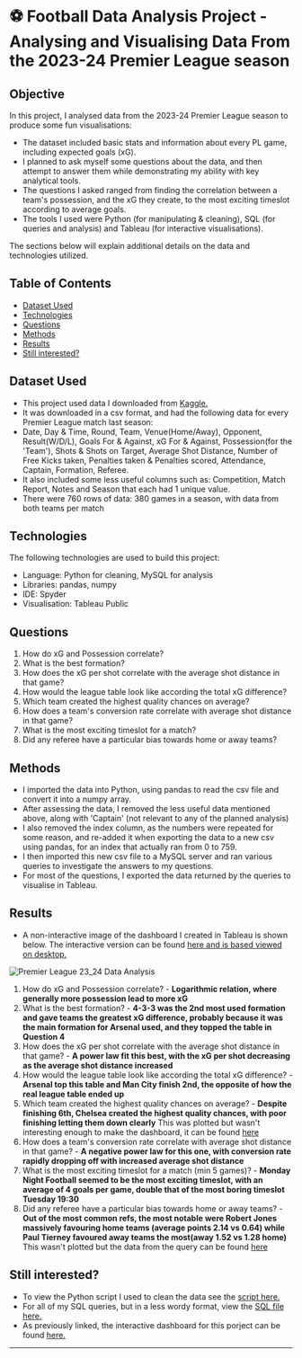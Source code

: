 # :soccer: Football Data Analysis Project - Analysing and Visualising Data From the 2023-24 Premier League season

## Objective

In this project, I analysed data from the 2023-24 Premier League season to produce some fun visualisations:
* The dataset included basic stats and information about every PL game, including expected goals (xG).
* I planned to ask myself some questions about the data, and then attempt to answer them while demonstrating my ability with key analytical tools.
* The questions I asked ranged from finding the correlation between a team's possession, and the xG they create, to the most exciting timeslot according to average goals.
* The tools I used were Python (for manipulating & cleaning), SQL (for queries and analysis) and Tableau (for interactive visualisations).

The sections below will explain additional details on the data and technologies utilized.

## Table of Contents

- [Dataset Used](#dataset-used)
- [Technologies](#technologies)
- [Questions](#questions)
- [Methods](#methods)
- [Results](#results)
- [Still interested?](#still-interested)

## Dataset Used

* This project used data I downloaded from [Kaggle.](https://www.kaggle.com/datasets/mertbayraktar/english-premier-league-matches-20232024-season?resource=download)
* It was downloaded in a csv format, and had the following data for every Premier League match last season:
* Date, Day & Time, Round, Team, Venue(Home/Away), Opponent, Result(W/D/L), Goals For & Against, xG For & Against, Possession(for the 'Team'), Shots & Shots on Target, Average Shot Distance, Number of Free Kicks taken, Penalties taken & Penalties scored, Attendance, Captain, Formation, Referee.
* It also included some less useful columns such as: Competition, Match Report, Notes and Season that each had 1 unique value.
* There were 760 rows of data: 380 games in a season, with data from both teams per match

## Technologies

The following technologies are used to build this project:
- Language: Python for cleaning, MySQL for analysis
- Libraries: pandas, numpy
- IDE: Spyder 
- Visualisation: Tableau Public

## Questions
1. How do xG and Possession correlate?
2. What is the best formation?
3. How does the xG per shot correlate with the average shot distance in that game?
4. How would the league table look like according the total xG difference?
5. Which team created the highest quality chances on average?
6. How does a team's conversion rate correlate with average shot distance in that game?
7. What is the most exciting timeslot for a match?
8. Did any referee have a particular bias towards home or away teams?

## Methods

* I imported the data into Python, using pandas to read the csv file and convert it into a numpy array.
* After assessing the data, I removed the less useful data mentioned above, along with 'Captain' (not relevant to any of the planned analysis)
* I also removed the index column, as the numbers were repeated for some reason, and re-added it when exporting the data to a new csv using pandas, for an index that actually ran from 0 to 759.
* I then imported this new csv file to a MySQL server and ran various queries to investigate the answers to my questions.
* For most of the questions, I exported the data returned by the queries to visualise in Tableau.

## Results

* A non-interactive image of the dashboard I created in Tableau is shown below. The interactive version can be found [here and is based viewed on desktop.](https://public.tableau.com/app/profile/james.wright3486/viz/PremierLeague2324DataAnalysis/PremierLeague2324DataAnalysis)

![Premier League 23_24 Data Analysis](https://github.com/user-attachments/assets/ecd1a157-728d-44e3-987c-0f027b03c528)

1. How do xG and Possession correlate? - **Logarithmic relation, where generally more possession lead to more xG**
2. What is the best formation? - **4-3-3 was the 2nd most used formation and gave teams the greatest xG difference, probably because it was the main formation for Arsenal used, and they topped the table in Question 4**
3. How does the xG per shot correlate with the average shot distance in that game? - **A power law fit this best, with the xG per shot decreasing as the average shot distance increased**
4. How would the league table look like according the total xG difference? - **Arsenal top this table and Man City finish 2nd, the opposite of how the real league table ended up**
5. Which team created the highest quality chances on average? - **Despite finishing 6th, Chelsea created the highest quality chances, with poor finishing letting them down clearly** This was plotted but wasn't interesting enough to make the dashboard, it can be found [here](https://github.com/james-plw/james-plw/blob/main/Football%20Data%20Analysis%20Project/quality%20chances.png)
6. How does a team's conversion rate correlate with average shot distance in that game? - **A negative power law for this one, with conversion rate rapidly dropping off with increased average shot distance**
7. What is the most exciting timeslot for a match (min 5 games)? - **Monday Night Football seemed to be the most exciting timeslot, with an average of 4 goals per game, double that of the most boring timeslot Tuesday 19:30**
8. Did any referee have a particular bias towards home or away teams? - **Out of the most common refs, the most notable were Robert Jones massively favouring home teams (average points 2.14 vs 0.64) while Paul Tierney favoured away teams the most(away 1.52 vs 1.28 home)** This wasn't plotted but the data from the query can be found [here](8refs.csv)

## Still interested?

* To view the Python script I used to clean the data see the [script here.](prem_analysis.py)
* For all of my SQL queries, but in a less wordy format, view the [SQL file here.](prem_queries.sql)
* As previously linked, the interactive dashboard for this porject can be found [here.](https://public.tableau.com/app/profile/james.wright3486/viz/PremierLeague2324DataAnalysis/PremierLeague2324DataAnalysis)

***


